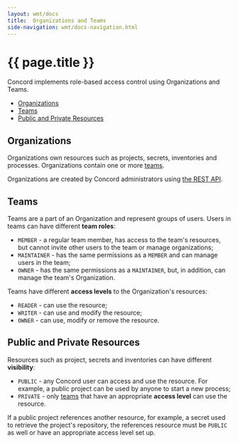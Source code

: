 ```yaml
---
layout: wmt/docs
title:  Organizations and Teams
side-navigation: wmt/docs-navigation.html
---
```


# {{ page.title }}

Concord implements role-based access control using Organizations and Teams.

- [Organizations](#organizations)
- [Teams](#teams)
- [Public and Private Resources](#public-and-private-resources)

## Organizations

Organizations own resources such as projects, secrets, inventories and
processes. Organizations contain one or more [teams](#teams).

Organizations are created by Concord administrators using [the REST API](../api/org.html).

## Teams

Teams are a part of an Organization and represent groups of users. Users in
teams can have different **team roles**:
- `MEMBER` - a regular team member, has access to the team's resources, but
cannot invite other users to the team or manage organizations;
- `MAINTAINER` - has the same permissions as a `MEMBER` and can manage users
in the team;
- `OWNER` - has the same permissions as a `MAINTAINER`, but, in addition, can
manage the team's Organization.

Teams have different **access levels** to the Organization's resources:
- `READER` - can use the resource;
- `WRITER` - can use and modify the resource;
- `OWNER` - can use, modify or remove the resource.
 
## Public and Private Resources

Resources such as project, secrets and inventories can have different
**visibility**:
- `PUBLIC` - any Concord user can access and use the resource. For example,
a public project can be used by anyone to start a new process;
- `PRIVATE` - only [teams](#teams) that have an appropriate **access level**
can use the resource.

If a public project references another resource, for example, a secret used
to retrieve the project's repository, the references resource must be `PUBLIC`
as well or have an appropriate access level set up.